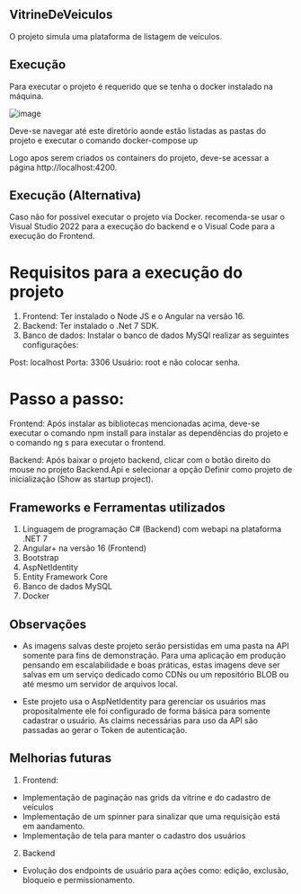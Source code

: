 ## VitrineDeVeiculos

 O projeto simula uma plataforma de listagem de veículos.

## Execução

Para executar o projeto é requerido que se tenha o docker instalado na máquina.

![image](https://github.com/filipimosquini/VitrineDeVeiculos/assets/5280221/734b66b7-dfb4-4d88-819a-9389a4fa9de3)

Deve-se navegar até este diretório aonde estão listadas as pastas do projeto e executar o comando docker-compose up

Logo apos serem criados os containers do projeto, deve-se acessar a página http://localhost:4200.

## Execução (Alternativa)

Caso não for possivel executar o projeto via Docker. recomenda-se usar o Visual Studio 2022 para a execução do backend
e o Visual Code para a execução do Frontend.

# Requisitos para a execução do projeto

1. Frontend: Ter instalado o Node JS e o Angular na versão 16.
2. Backend: Ter instalado o .Net 7 SDK.
3. Banco de dados: Instalar o banco de dados MySQl realizar as seguintes configurações:

Post: localhost
Porta: 3306
Usuário: root e não colocar senha.

# Passo a passo:

Frontend:
Após instalar as bibliotecas mencionadas acima, deve-se executar o comando npm install para instalar as dependências do projeto
e o comando ng s para executar o frontend.

Backend:
Após baixar o projeto backend, clicar com o botão direito do mouse no projeto Backend.Api e selecionar a opção Definir como projeto de inicialização (Show as startup project).

## Frameworks e Ferramentas utilizados

1. Linguagem de programação C# (Backend) com webapi na plataforma .NET 7
2. Angular+ na versão 16 (Frontend)
3. Bootstrap
4. AspNetIdentity
5. Entity Framework Core
6. Banco de dados MySQL
7. Docker

## Observações

* As imagens salvas deste projeto serão persistidas em uma pasta na API somente para fins de demonstração. Para uma aplicação em produção
pensando em escalabilidade e boas práticas, estas imagens deve ser salvas em um serviço dedicado como CDNs ou um repositório BLOB ou até
mesmo um servidor de arquivos local.

* Este projeto usa o AspNetIdentity para gerenciar os usuários mas propositalmente ele foi configurado de forma básica para somente cadastrar o usuário.
As claims necessárias para uso da API são passadas ao gerar o Token de autenticação.


## Melhorias futuras

1. Frontend: 

* Implementação de paginação nas grids da vitrine e do cadastro de veículos
* Implementação de um spinner para sinalizar que uma requisição está em aandamento.
* Implementação de tela para manter o cadastro dos usuários
 
2. Backend

* Evolução dos endpoints de usuário para ações como: edição, exclusão, bloqueio e permissionamento.
